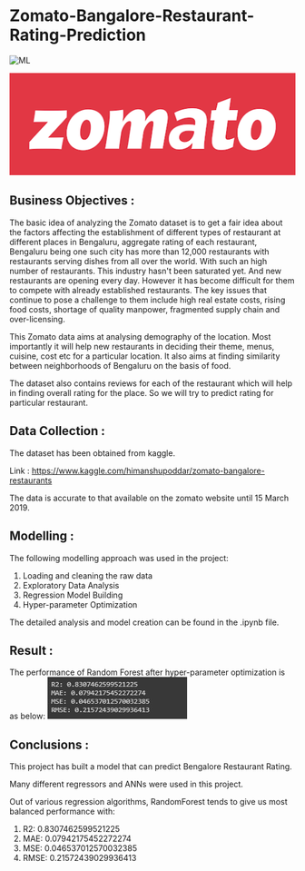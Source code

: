 # Zomato-Bangalore-Restaurant-Rating-Prediction

![ML](https://img.shields.io/badge/ML-Regression-blue.svg) 

![logo](Snips/Logo.png)

## Business Objectives :

The basic idea of analyzing the Zomato dataset is to get a fair idea about the factors affecting the establishment of different types of restaurant at different places in Bengaluru, aggregate rating of each restaurant, Bengaluru being one such city has more than 12,000 restaurants with restaurants serving dishes from all over the world. With such an high number of restaurants. This industry hasn't been saturated yet. And new restaurants are opening every day. However it has become difficult for them to compete with already established restaurants. The key issues that continue to pose a challenge to them include high real estate costs, rising food costs, shortage of quality manpower, fragmented supply chain and over-licensing. 

This Zomato data aims at analysing demography of the location. Most importantly it will help new restaurants in deciding their theme, menus, cuisine, cost etc for a particular location. It also aims at finding similarity between neighborhoods of Bengaluru on the basis of food.

The dataset also contains reviews for each of the restaurant which will help in finding overall rating for the place. So we will try to predict rating for particular restaurant.

## Data Collection :

The dataset has been obtained from kaggle. 

Link : https://www.kaggle.com/himanshupoddar/zomato-bangalore-restaurants

The data is accurate to that available on the zomato website until 15 March 2019.

## Modelling :

The following modelling approach was used in the project:

1. Loading and cleaning the raw data
2. Exploratory Data Analysis
3. Regression Model Building
4. Hyper-parameter Optimization

The detailed analysis and model creation can be found in the .ipynb file. 

## Result :

The performance of Random Forest after hyper-parameter optimization is as below:
![test](Snips/1.JPG)


## Conclusions :

This project has built a model that can predict Bengalore Restaurant Rating. 

Many different regressors and ANNs were used in this project.

Out of various regression algorithms, RandomForest tends to give us most balanced performance with:
1.   R2: 0.8307462599521225
2.   MAE: 0.07942175452272274
3.   MSE: 0.046537012570032385
4.   RMSE: 0.21572439029936413
